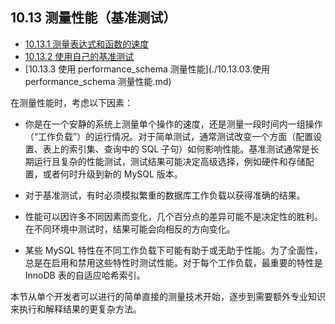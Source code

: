 ## 10.13 测量性能（基准测试）

- [10.13.1 测量表达式和函数的速度](./10.13.01.测量表达式和函数的速度.md)
- [10.13.2 使用自己的基准测试](./10.13.02.使用自己的基准测试.md)
- [10.13.3 使用 performance_schema 测量性能](./10.13.03.使用 performance_schema 测量性能.md)

在测量性能时，考虑以下因素：

- 你是在一个安静的系统上测量单个操作的速度，还是测量一段时间内一组操作（“工作负载”）的运行情况。对于简单测试，通常测试改变一个方面（配置设置、表上的索引集、查询中的 SQL 子句）如何影响性能。基准测试通常是长期运行且复杂的性能测试，测试结果可能决定高级选择，例如硬件和存储配置，或者何时升级到新的 MySQL 版本。

- 对于基准测试，有时必须模拟繁重的数据库工作负载以获得准确的结果。

- 性能可以因许多不同因素而变化，几个百分点的差异可能不是决定性的胜利。在不同环境中测试时，结果可能会向相反的方向变化。

- 某些 MySQL 特性在不同工作负载下可能有助于或无助于性能。为了全面性，总是在启用和禁用这些特性时测试性能。对于每个工作负载，最重要的特性是 InnoDB 表的自适应哈希索引。

本节从单个开发者可以进行的简单直接的测量技术开始，逐步到需要额外专业知识来执行和解释结果的更复杂方法。
